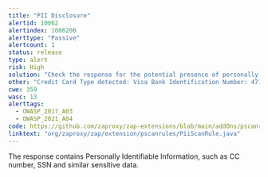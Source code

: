 ```yaml
---
title: "PII Disclosure"
alertid: 10062
alertindex: 1006200
alerttype: "Passive"
alertcount: 1
status: release
type: alert
risk: High
solution: "Check the response for the potential presence of personally identifiable information (PII), ensure nothing sensitive is leaked by the application."
other: "Credit Card Type detected: Visa Bank Identification Number: 471618 Brand: VISA Category: PURCHASING Issuer: U.S. BANK N.A. ND"
cwe: 359
wasc: 13
alerttags: 
  - OWASP_2017_A03
  - OWASP_2021_A04
code: https://github.com/zaproxy/zap-extensions/blob/main/addOns/pscanrules/src/main/java/org/zaproxy/zap/extension/pscanrules/PiiScanRule.java
linktext: "org/zaproxy/zap/extension/pscanrules/PiiScanRule.java"
---
```

The response contains Personally Identifiable Information, such as CC number, SSN and similar sensitive data.
